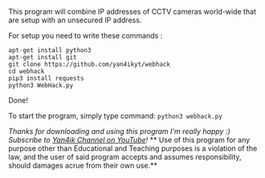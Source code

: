 This program will combine IP addresses of CCTV cameras world-wide that are setup with an unsecured IP address. 

For setup you need to write these commands :

```
apt-get install python3
apt-get install git
git clone https://github.com/yan4ikyt/webhack
cd webhack
pip3 install requests
python3 WebHack.py
```

Done!

To start the program, simply type command: `python3 webhack.py`

*Thanks for downloading and using this program I'm really happy :)*
*Subscribe to [Yan4ik Channel on YouTube](https://youtube.com/channel/UCu6l8wKI7WGlwoD1It_vcdw)!*
** Use of this program for any purpose other than Educational and Teaching purposes is a violation of the law, and the user of said program accepts and assumes responsibility, should damages acrue from their own use.** 
